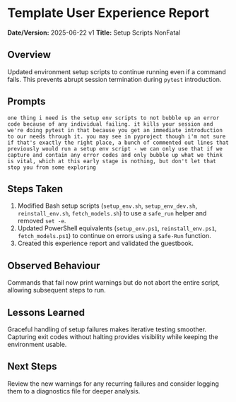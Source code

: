 # Template User Experience Report

**Date/Version:** 2025-06-22 v1
**Title:** Setup Scripts NonFatal

## Overview
Updated environment setup scripts to continue running even if a command fails. This prevents abrupt session termination during `pytest` introduction.

## Prompts
```
one thing i need is the setup env scripts to not bubble up an error code because of any individual failing. it kills your session and we're doing pytest in that because you get an immediate introduction to our needs through it. you may see in pyproject though i'm not sure if that's exactly the right place, a bunch of commented out lines that previously would run a setup env script - we can only use that if we capture and contain any error codes and only bubble up what we think is vital, which at this early stage is nothing, but don't let that stop you from some exploring
```

## Steps Taken
1. Modified Bash setup scripts (`setup_env.sh`, `setup_env_dev.sh`, `reinstall_env.sh`, `fetch_models.sh`) to use a `safe_run` helper and removed `set -e`.
2. Updated PowerShell equivalents (`setup_env.ps1`, `reinstall_env.ps1`, `fetch_models.ps1`) to continue on errors using a `Safe-Run` function.
3. Created this experience report and validated the guestbook.

## Observed Behaviour
Commands that fail now print warnings but do not abort the entire script, allowing subsequent steps to run.

## Lessons Learned
Graceful handling of setup failures makes iterative testing smoother. Capturing exit codes without halting provides visibility while keeping the environment usable.

## Next Steps
Review the new warnings for any recurring failures and consider logging them to a diagnostics file for deeper analysis.
